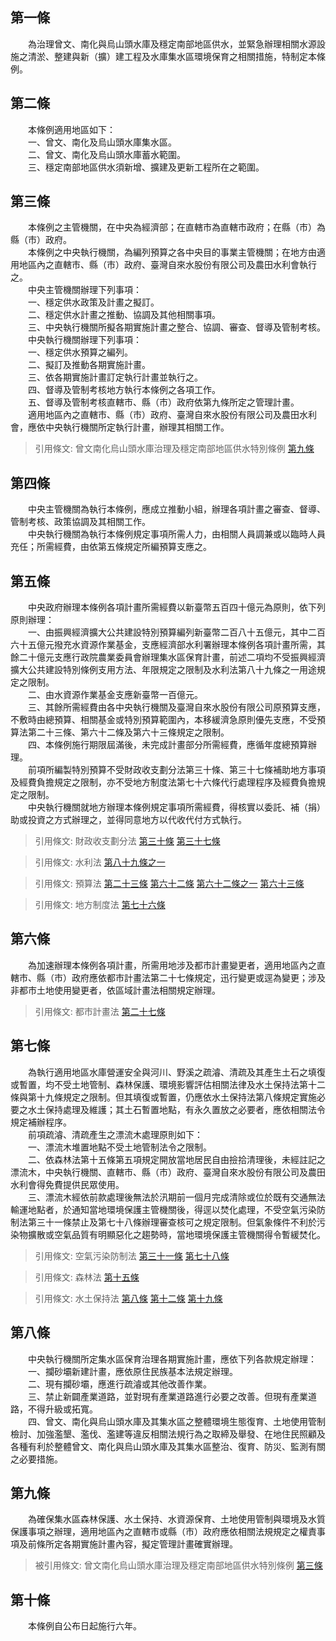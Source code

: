 第一條 
-------
　　為治理曾文、南化與烏山頭水庫及穩定南部地區供水，並緊急辦理相關水源設施之清淤、整建與新（擴）建工程及水庫集水區環境保育之相關措施，特制定本條例。  


第二條 
-------
　　本條例適用地區如下：  
　　一、曾文、南化及烏山頭水庫集水區。  
　　二、曾文、南化及烏山頭水庫蓄水範圍。  
　　三、穩定南部地區供水須新增、擴建及更新工程所在之範圍。  


第三條 
-------
　　本條例之主管機關，在中央為經濟部；在直轄市為直轄市政府；在縣（市）為縣（市）政府。  
　　本條例之中央執行機關，為編列預算之各中央目的事業主管機關；在地方由適用地區內之直轄市、縣（市）政府、臺灣自來水股份有限公司及農田水利會執行之。  
　　中央主管機關辦理下列事項：  
　　一、穩定供水政策及計畫之擬訂。  
　　二、穩定供水計畫之推動、協調及其他相關事項。  
　　三、中央執行機關所擬各期實施計畫之整合、協調、審查、督導及管制考核。  
　　中央執行機關辦理下列事項：  
　　一、穩定供水預算之編列。  
　　二、擬訂及推動各期實施計畫。  
　　三、依各期實施計畫訂定執行計畫並執行之。  
　　四、督導及管制考核地方執行本條例之各項工作。  
　　五、督導及管制考核直轄市、縣（市）政府依第九條所定之管理計畫。  
　　適用地區內之直轄市、縣（市）政府、臺灣自來水股份有限公司及農田水利會，應依中央執行機關所定執行計畫，辦理其相關工作。  
> 引用條文: 曾文南化烏山頭水庫治理及穩定南部地區供水特別條例 [第九條](../../環境資源/水利/曾文南化烏山頭水庫治理及穩定南部地區供水特別條例.md#第九條-)



第四條 
-------
　　中央主管機關為執行本條例，應成立推動小組，辦理各項計畫之審查、督導、管制考核、政策協調及其相關工作。  
　　中央執行機關為執行本條例規定事項所需人力，由相關人員調兼或以臨時人員充任；所需經費，由依第五條規定所編預算支應之。  


第五條 
-------
　　中央政府辦理本條例各項計畫所需經費以新臺幣五百四十億元為原則，依下列原則辦理：  
　　一、由振興經濟擴大公共建設特別預算編列新臺幣二百八十五億元，其中二百六十五億元撥充水資源作業基金，支應經濟部水利署辦理本條例各項計畫所需，其餘二十億元支應行政院農業委員會辦理集水區保育計畫，前述二項均不受振興經濟擴大公共建設特別條例支用方法、年限規定之限制及水利法第八十九條之一用途規定之限制。  
　　二、由水資源作業基金支應新臺幣一百億元。  
　　三、其餘所需經費由各中央執行機關及臺灣自來水股份有限公司原預算支應，不敷時由總預算、相關基金或特別預算範圍內，本移緩濟急原則優先支應，不受預算法第二十三條、第六十二條及第六十三條規定之限制。  
　　四、本條例施行期限屆滿後，未完成計畫部分所需經費，應循年度總預算辦理。  
　　前項所編製特別預算不受財政收支劃分法第三十條、第三十七條補助地方事項及經費負擔規定之限制，亦不受地方制度法第七十六條代行處理程序及經費負擔規定之限制。  
　　中央執行機關就地方辦理本條例規定事項所需經費，得核實以委託、補（捐）助或投資之方式辦理之，並得同意地方以代收代付方式執行。  
> 引用條文: 財政收支劃分法 [第三十條](../../財政金融/國庫/財政收支劃分法.md#第三十條-中央得補助地方政府之事項) [第三十七條](../../財政金融/國庫/財政收支劃分法.md#第三十七條-各級政府之支出劃分)

> 引用條文: 水利法 [第八十九條之一](../../環境資源/水利/水利法.md#第八十九條之一)

> 引用條文: 預算法 [第二十三條](../../主計/預算/預算法.md#第二十三條-收支平衡原則) [第六十二條](../../主計/預算/預算法.md#第六十二條-總預算內經費之禁止流用及例外) [第六十二條之一](../../主計/預算/預算法.md#第六十二條之一) [第六十三條](../../主計/預算/預算法.md#第六十三條-各機關之歲出分配預算)

> 引用條文: 地方制度法 [第七十六條](../../內政/民政/地方制度法.md#第七十六條-地方政府依法應作為而不作為之處理)



第六條 
-------
　　為加速辦理本條例各項計畫，所需用地涉及都市計畫變更者，適用地區內之直轄市、縣（市）政府應依都市計畫法第二十七條規定，迅行變更或逕為變更；涉及非都市土地使用變更者，依區域計畫法相關規定辦理。  
> 引用條文: 都市計畫法 [第二十七條](../../交通建設/營建/都市計畫法.md#第二十七條-)



第七條 
-------
　　為執行適用地區水庫營運安全與河川、野溪之疏濬、清疏及其產生土石之填復或暫置，均不受土地管制、森林保護、環境影響評估相關法律及水土保持法第十二條與第十九條規定之限制。但其填復或暫置，仍應依水土保持法第八條規定實施必要之水土保持處理及維護；其土石暫置地點，有永久置放之必要者，應依相關法令規定補辦程序。  
　　前項疏濬、清疏產生之漂流木處理原則如下：  
　　一、漂流木堆置地點不受土地管制法令之限制。  
　　二、依森林法第十五條第五項規定開放當地居民自由撿拾清理後，未經註記之漂流木，中央執行機關、直轄市、縣（市）政府、臺灣自來水股份有限公司及農田水利會得免費提供民眾使用。  
　　三、漂流木經依前款處理後無法於汛期前一個月完成清除或位於既有交通無法輸運地點者，於通知當地環境保護主管機關後，得逕以焚化處理，不受空氣污染防制法第三十一條禁止及第七十八條辦理審查核可之規定限制。但氣象條件不利於污染物擴散或空氣品質有明顯惡化之趨勢時，當地環境保護主管機關得令暫緩焚化。  
> 引用條文: 空氣污染防制法 [第三十一條](../../環境資源/大氣空氣/空氣污染防制法.md#第三十一條-易致空氣污染物質製造或填充產品之禁止或限制) [第七十八條](../../環境資源/大氣空氣/空氣污染防制法.md#第七十八條-罰則)

> 引用條文: 森林法 [第十五條](../../環境資源/林業/森林法.md#第十五條-國有林林產物之採伐)

> 引用條文: 水土保持法 [第八條](../../環境資源/水土保持/水土保持法.md#第八條-水土保持技術規範) [第十二條](../../環境資源/水土保持/水土保持法.md#第十二條-水土保持計畫之實施與維護) [第十九條](../../環境資源/水土保持/水土保持法.md#第十九條-特定水土保持區水土保持計畫之擬定)



第八條 
-------
　　中央執行機關所定集水區保育治理各期實施計畫，應依下列各款規定辦理：  
　　一、攔砂壩新建計畫，應依原住民族基本法規定辦理。  
　　二、現有攔砂壩，應進行疏濬或其他改善作業。  
　　三、禁止新闢產業道路，並對現有產業道路進行必要之改善。但現有產業道路，不得升級或拓寬。  
　　四、曾文、南化與烏山頭水庫及其集水區之整體環境生態復育、土地使用管制檢討、加強濫墾、濫伐、濫建等違反相關法規行為之取締及舉發、在地住民照顧及各種有利於整體曾文、南化與烏山頭水庫及其集水區整治、復育、防災、監測有關之必要措施。  


第九條 
-------
　　為確保集水區森林保護、水土保持、水資源保育、土地使用管制與環境及水質保護事項之辦理，適用地區內之直轄市或縣（市）政府應依相關法規規定之權責事項及前條所定各期實施計畫內容，擬定管理計畫確實辦理。  
> 被引用條文: 曾文南化烏山頭水庫治理及穩定南部地區供水特別條例 [第三條](../../環境資源/水利/曾文南化烏山頭水庫治理及穩定南部地區供水特別條例.md#第三條-)



第十條 
-------
　　本條例自公布日起施行六年。